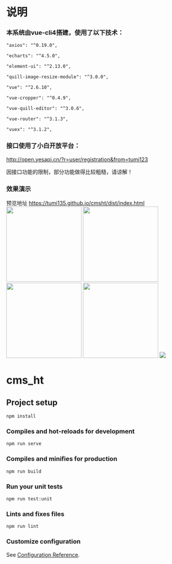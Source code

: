 # 说明
### 本系统由vue-cli4搭建，使用了以下技术：

    "axios": "^0.19.0",

    "echarts": "^4.5.0",

    "element-ui": "^2.13.0",

    "quill-image-resize-module": "^3.0.0",

    "vue": "^2.6.10",

    "vue-cropper": "^0.4.9",

    "vue-quill-editor": "^3.0.6",

    "vue-router": "^3.1.3",

    "vuex": "^3.1.2",
    
    
### 接口使用了小白开放平台：

http://open.yesapi.cn/?r=user/registration&from=tumi123

因接口功能的限制，部分功能做得比较粗糙，请谅解！


### 效果演示
预览地址 https://tumi135.github.io/cmsht/dist/index.html
<img src="https://dcdn.it120.cc/2020/01/20/a403bdcd-bd8b-443b-af43-3eed8d58b61e.PNG" width="200"/>
<img src="https://dcdn.it120.cc/2020/01/20/5cf9ad52-df0b-41a2-ba05-74338fd15728.PNG" width="200"/>
<img src="https://dcdn.it120.cc/2020/01/20/5397fbd4-6fd7-4bbe-b6f8-04e74dd25cf7.PNG" width="200"/>
<img src="https://dcdn.it120.cc/2020/01/20/0f48c85f-2572-4d99-9b22-94e9240c36d7.PNG" width="200"/>
<img src="https://dcdn.it120.cc/2020/01/03/1173adfc-d6ba-4610-b2f3-b3c50826f9b6.jpg" />

# cms_ht

## Project setup
```
npm install
```

### Compiles and hot-reloads for development
```
npm run serve
```

### Compiles and minifies for production
```
npm run build
```

### Run your unit tests
```
npm run test:unit
```

### Lints and fixes files
```
npm run lint
```

### Customize configuration
See [Configuration Reference](https://cli.vuejs.org/config/).
